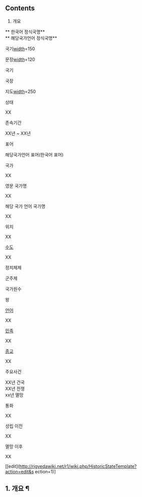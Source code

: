 ## Contents

    

1. 개요 

** 한국어 정식국명**   
** 해당국가언어 정식국명**

국기[width](width.md)=150

문장[width](width.md)=120

국기

국장

지도[width](width.md)=250

상태

XX

존속기간

XX년 ~ XX년

표어

해당국가언어 표어(한국어 표어)

국가

XX

영문 국가명

XX

해당 국가 언어 국가명

XX

위치

XX

[수도](%EC%88%98%EB%8F%84.md)

XX

정치체제

군주제

국가원수

왕

[언어](%EC%96%B8%EC%96%B4.md)

XX

[민족](%EB%AF%BC%EC%A1%B1.md)

XX

[종교](%EC%A2%85%EA%B5%90.md)

XX

주요사건

XX년 건국  
XX년 전쟁  
xx년 멸망

통화

XX

성립 이전

XX

멸망 이후

XX

[[edit](http://rigvedawiki.net/r1/wiki.php/HistoricStateTemplate?action=edit&s
ection=1)]

## 1. 개요 ¶

